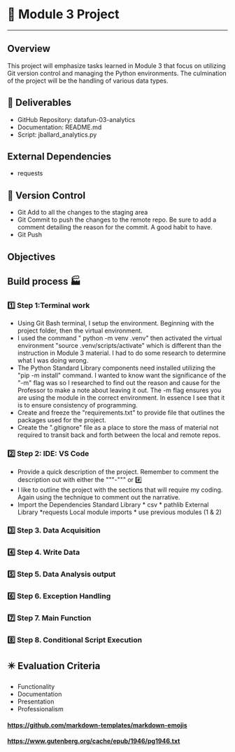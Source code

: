 # :rocket: Module 3 Project
__________________________________________________________________

## Overview
This project will emphasize tasks learned in Module 3 that focus on utilizing Git version control and managing the Python environments. The culmination of the project will be the handling of various data types. 

 ## :sparkler:   Deliverables
* GitHub Repository: datafun-03-analytics
* Documentation: README.md
* Script: jballard_analytics.py

## External Dependencies
* requests

## :triangular_flag_on_post: Version Control 
* Git Add to all the changes to the staging area
* Git Commit to push the changes to the remote repo. Be sure to add a comment detailing the reason for the commit.  A good habit to have.
* Git Push 



## Objectives 


## Build process :factory:

### :one: Step 1:Terminal work
* Using Git Bash terminal, I setup the environment. Beginning with the project folder, then the virtual environment.
* I used the command " python -m venv .venv" then activated the virtual environment "source .venv/scripts/activate" which is different than the instruction in Module 3 material.  I had to do some research to determine what I was doing wrong.
* The Python Standard Library components need installed utilizing the "pip -m install" command.  I wanted to know want the significance of the "-m" flag was so I researched to find out the reason and cause for the Professor to make a note about leaving it out.  The -m flag ensures you are using the module in the correct environment.  In essence I see that it is to ensure consistency of programming.
* Create and freeze the "requirements.txt" to provide file that outlines the packages used for the project.
* Create the ".gitignore" file as a place to store the mass of material not required to transit back and forth between the local and remote repos.

### :two:  Step 2: IDE: VS Code
* Provide a quick description of the project. Remember to comment the description out with either the """-""" or :hash:
* I like to outline the project with the sections that will require my coding. Again using the technique to comment out the narrative.
* Import the Dependencies
    Standard Library 
        * csv
        * pathlib
    External Library 
        *requests
    Local module imports
        * use previous modules (1 & 2) 

### :three: Step 3. Data Acquisition


### :four: Step 4. Write Data


### :five: Step 5. Data Analysis output

### :six: Step 6. Exception Handling

### :seven: Step 7. Main Function

### :eight: Step 8. Conditional Script Execution

## :eight_pointed_black_star: Evaluation Criteria
* Functionality
* Documentation
* Presentation
* Professionalism



#### https://github.com/markdown-templates/markdown-emojis
#### https://www.gutenberg.org/cache/epub/1946/pg1946.txt





